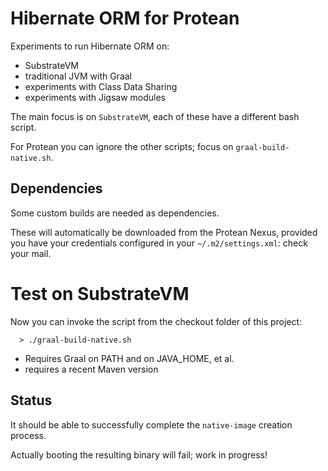 # Hibernate ORM for Protean

Experiments to run Hibernate ORM on:
 - SubstrateVM
 - traditional JVM with Graal
 - experiments with Class Data Sharing
 - experiments with Jigsaw modules
 
The main focus is on `SubstrateVM`, each of these have a different bash script.

For Protean you can ignore the other scripts; focus on `graal-build-native.sh`.
 
## Dependencies

Some custom builds are needed as dependencies.

These will automatically be downloaded from the Protean Nexus, provided you have your credentials configured in your `~/.m2/settings.xml`: check your mail.

# Test on SubstrateVM

Now you can invoke the script from the checkout folder of this project:

      > ./graal-build-native.sh

 - Requires Graal on PATH and on JAVA_HOME, et al.
 - requires a recent Maven version

## Status

It should be able to successfully complete the `native-image` creation process.

Actually booting the resulting binary will fail; work in progress!